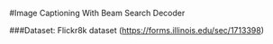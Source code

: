 #Image Captioning With Beam Search Decoder

###Dataset: Flickr8k dataset (https://forms.illinois.edu/sec/1713398)